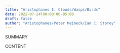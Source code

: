 ```yaml
---
title: "Aristophanes I: Clouds/Wasps/Birds"
date: 2022-07-24T00:00:00-05:00
draft: false
author: "Aristophanes/Peter Meineck/Ian C. Storey"
---
```


SUMMARY

<!--more-->

CONTENT